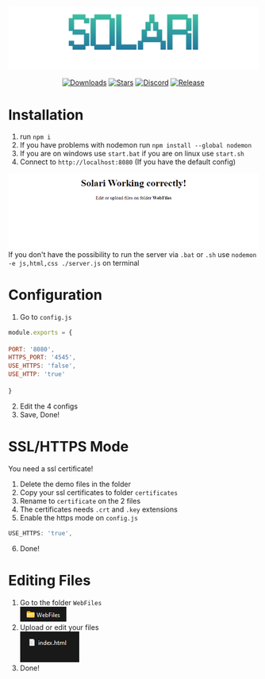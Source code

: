 ![Solari banner](https://github.com/BringFeel/solari/blob/main/images/solari-web-server.png)

<div align="center">

[![Downloads](https://img.shields.io/github/downloads/BringFeel/solari/total?style=for-the-badge)](https://github.com/BringFeel/solari/releases/latest)
[![Stars](https://img.shields.io/github/stars/BringFeel/solari?style=for-the-badge)](https://github.com/BringFeel/solari/stargazers)
[![Discord](https://img.shields.io/discord/952035654831845457?color=%237289DA&style=for-the-badge)](https://discord.bringfeel.com)
[![Release](https://img.shields.io/github/v/release/BringFeel/solari?style=for-the-badge)](https://github.com/BringFeel/solari/releases/tag/2.0)</br>

</div>

# Installation
1) run `npm i`
2) If you have problems with nodemon run `npm install --global nodemon`
3) If you are on windows use `start.bat` if you are on linux use `start.sh`
4) Connect to `http://localhost:8080` (If you have the default config)

![Solari webhost working](https://github.com/BringFeel/solari/blob/main/images/solari-working.png)\
If you don't have the possibility to run the server via `.bat` or `.sh` use `nodemon -e js,html,css ./server.js` on terminal

# Configuration
1) Go to `config.js`
```js
module.exports = {

PORT: '8080',
HTTPS_PORT: '4545',
USE_HTTPS: 'false',
USE_HTTP: 'true'

}
```
2) Edit the 4 configs
3) Save, Done!

# SSL/HTTPS Mode
You need a ssl certificate!
1) Delete the demo files in the folder
2) Copy your ssl certificates to folder `certificates`
3) Rename to `certificate` on the 2 files
4) The certificates needs `.crt` and `.key` extensions
5) Enable the https mode on `config.js`
```js
USE_HTTPS: 'true',
```
6) Done!

# Editing Files
1) Go to the folder `WebFiles`\
![Folder](https://github.com/BringFeel/solari/blob/main/images/folder.png)
2) Upload or edit your files\
![File](https://github.com/BringFeel/solari/blob/main/images/file.png)
3) Done!

